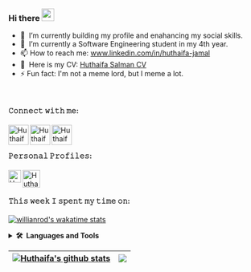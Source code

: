 ### Hi there <a href="https://www.gautamkrishnar.com/"><img src="https://media.giphy.com/media/hvRJCLFzcasrR4ia7z/giphy.gif" width="25px"></a>

- 🔭 &nbsp;I’m currently building my profile and enahancing my social skills.
- 🌱 &nbsp;I’m currently a Software Engineering student in my 4th year.
- 📫 How to reach me: www.linkedin.com/in/huthaifa-jamal
- 💬 &nbsp;Here is my CV: [Huthaifa Salman CV](https://docs.google.com/document/d/16Q0H4fbU4Ln4jeXZLc8lAY5dC5GkvWuNr7OQ-_B9SJg/edit?usp=sharing)
- ⚡ Fun fact: I'm not a meme lord, but I meme a lot.
<br/>

#### 𝙲𝚘𝚗𝚗𝚎𝚌𝚝 𝚠𝚒𝚝𝚑 𝚖𝚎:

[<img align="left" alt="Huthaifa Salman | LinkedIn"  width="40" height="40" src="https://user-images.githubusercontent.com/62269745/151352812-ab8645ba-919e-4817-a4ff-3688b0bd08b6.svg" />][linkedin]
[<img align="left" alt="Huthaifa Salman | Instagram"  width="40" height="40" src="https://user-images.githubusercontent.com/62269745/151352769-630430ce-bb59-4414-b01b-1e26e17a7535.svg" />][instagram]
[<img align="left" alt="Huthaifa Salman | Facebook"  width="40" height="40" src="https://user-images.githubusercontent.com/62269745/151352665-50176921-b795-4173-8a7d-5cb869b9f26d.svg" />][facebook]
<br/>
<br/>
#### 𝙿𝚎𝚛𝚜𝚘𝚗𝚊𝚕 𝙿𝚛𝚘𝚏𝚒𝚕𝚎𝚜:

[<img align="left" alt="Huthaifa Salman | Leetcode" width="25px" src="https://user-images.githubusercontent.com/62269745/151356620-abdd9024-89f8-4c4f-8ae0-67ebeb97c00b.svg" />][leetcode]
[<img align="left" alt="Huthaifa Salman | Codeforces" width="35px" src="https://user-images.githubusercontent.com/62269745/151356512-d7278471-0d3a-4227-bf85-736e3a692695.svg" />][codeforces]
<br/>
<br/>
#### 𝚃𝚑𝚒𝚜 𝚠𝚎𝚎𝚔 𝙸 𝚜𝚙𝚎𝚗𝚝 𝚖𝚢 𝚝𝚒𝚖𝚎 𝚘𝚗:

<!-- ![Wwakatime stats](https://github-readme-stats-taupe-two.vercel.app/api/wakatime?username=Huz184&hide_title=true&hide_border=true&langs_count=5&bg_color=00000000&text_color=777) -->
[![willianrod's wakatime stats](https://github-readme-stats.vercel.app/api/wakatime?username=Huz184&hide_title=true&hide_border=true&langs_count=5&theme=dracula&bg_color=00000000&text_color=777)](https://github.com/huthaifa-dev/github-readme-stats)


<details>
        <summary><b>🛠️&nbsp;&nbsp;Languages&nbsp;and&nbsp;Tools</b></summary>
        <br/>
    <p align="left">
        <a target="_blank" href="https://code.visualstudio.com/" >
            <img width="40" height="40" alt="VSCode" src="https://user-images.githubusercontent.com/62269745/151358432-5e114212-1d71-4339-9066-7712f56326f0.svg"/>
        </a>
        <a target="_blank" href="https://www.w3schools.com/html/">
            <img width="40" height="40" alt="HTML5" src="https://user-images.githubusercontent.com/62269745/151359079-35edc521-9e79-4539-b542-8a7bb6234495.svg" />
        </a>
        <a target="_blank" href="https://www.w3schools.com/css/">
            <img width="40" height="40" alt="CSS3" src="https://user-images.githubusercontent.com/62269745/151359335-1e65cadc-df9f-4cf2-951b-b667fa293457.svg" />
        </a>
        <a target="_blank" href="https://sass-lang.com">
            <img width="40" height="40" alt="Sass" src="https://user-images.githubusercontent.com/62269745/151359639-ba2b6625-ab9b-4f35-9b22-1cea4447de68.svg" />
        </a>
        <a target="_blank" href="https://developer.mozilla.org/en-US/docs/Web/JavaScript/">
            <img width="40" height="40" alt="JavaScript" src="https://user-images.githubusercontent.com/62269745/151359936-62b0bb5a-20e8-44c8-8fd6-38662eba3a88.svg" />
        </a>
        <a target="_blank" href="https://reactjs.org">
            <img width="40" height="40" alt="React" src="https://user-images.githubusercontent.com/62269745/151359683-6602ec17-a473-43a5-b7e7-866d8194c959.svg" />
        </a>
        <a target="_blank" href="https://www.w3schools.com/sql/">
            <img width="40" height="40" alt="SQL" src="https://user-images.githubusercontent.com/62269745/151359677-5c15589a-0feb-4c6d-82eb-6dad23e28eb4.svg" />
        </a>
        <a target="_blank" href="https://www.mongodb.com/">
            <img width="40" height="40" alt="MongoDB" src="https://user-images.githubusercontent.com/62269745/151359679-d1936e4f-c8ca-4e3a-b091-4baefbb99c3c.svg" />
        </a>
        <a target="_blank" href="https://git-scm.com/">
            <img width="40" height="40" alt="Git" src="https://user-images.githubusercontent.com/62269745/151359672-7056efb0-bea1-492f-9001-479006f3ecd6.svg" />
        </a>
        <a target="_blank" href="https://github.com/Huthaifa-Dev">
            <img width="40" height="40" alt="GitHub" src="https://user-images.githubusercontent.com/62269745/151359671-d93c3ac9-eeb2-465a-8277-7e70332b6e09.svg" />
        </a>
        <a target="_blank" href="https://helpx.adobe.com/photoshop/tutorials.html">
            <img width="40" height="40" alt="Photoshop" src="https://user-images.githubusercontent.com/62269745/151360557-8be8738d-a771-4aa1-8969-4e7c6f6a8a47.svg" />
        </a>
        <a target="_blank" href="https://helpx.adobe.com/illustrator/tutorials.html">
            <img width="40" height="40" alt="Illustrator" src="https://user-images.githubusercontent.com/62269745/151360587-d87986aa-abbd-4cc8-b089-5d5b38578d1d.svg" />
        </a>
        <a target="_blank" href="https://www.adobe.com/products/xd/learn/get-started.html">
            <img width="40" height="40" alt="XD" src="https://user-images.githubusercontent.com/62269745/151360585-5ac3aae5-3006-4f9f-a95f-9ed0fef57071.svg" />
        </a>
        <a target="_blank" href="https://helpx.adobe.com/after-effects/tutorials.html">
            <img width="40" height="40" alt="After Effects"src="https://user-images.githubusercontent.com/62269745/151360586-ab62f7b9-ade5-49b6-9ff9-95a6047ec5e7.svg" />
        </a>
        <a target="_blank" href="https://docs.oracle.com/javase/tutorial/">
            <img width="40" height="40" alt="Java"src="https://user-images.githubusercontent.com/62269745/151369233-da1340f8-7aa1-43ab-b576-24198025a508.svg" />
        </a>
        <a target="_blank" href="https://www.w3schools.com/cpp/">
            <img width="40" height="40" alt="C++"src="https://user-images.githubusercontent.com/62269745/151369228-abccc643-638a-4462-9df8-aa20217e83f1.svg" />
        </a>
    </p>
</details>


| <a href="https://github.com/huthaifa-dev/github-readme-stats"><img align="center" src="https://github-readme-stats.vercel.app/api?username=huthaifa-dev&show_icons=true&include_all_commits=true&theme=dracula&hide_border=true&bg_color=00000000&text_color=777" alt="Huthaifa's github stats" /></a> | <a href="https://github.com/huthaifa-dev/github-readme-stats"><img align="center" src="https://github-readme-stats.vercel.app/api/top-langs/?username=huthaifa-dev&layout=compact&theme=dracula&hide_border=true&bg_color=00000000&text_color=777" /></a> |
| ------------- | ------------- |



[instagram]: https://instagram.com/huthaifa_salman
[linkedin]: https://linkedin.com/in/huthaifa-jamal
[facebook]: https://facebook.com/huthaifaS418
[leetcode]: https://leetcode.com/Huthaifa184/
[codeforces]: https://codeforces.com/profile/HuthaifaSalman


